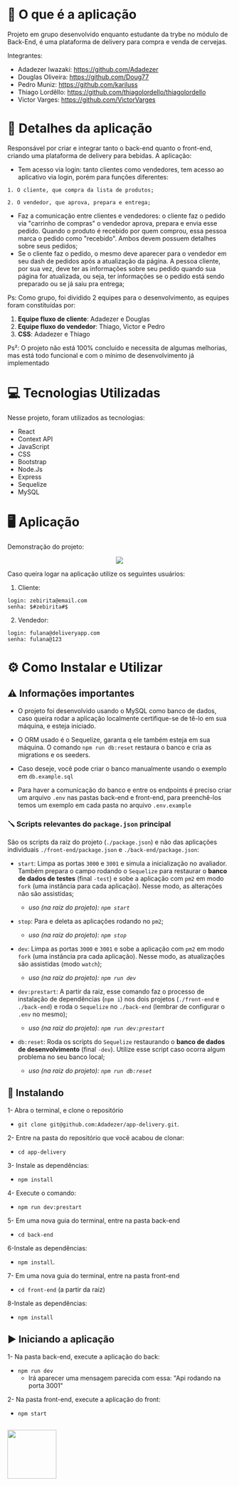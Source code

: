 # 🍺 O que é a aplicação
Projeto em grupo desenvolvido enquanto estudante da trybe no módulo de Back-End, é uma plataforma de delivery para compra e venda de cervejas.

Integrantes:
- Adadezer Iwazaki: https://github.com/Adadezer
- Douglas Oliveira: https://github.com/Doug77
- Pedro Muniz: https://github.com/kariluss
- Thiago Lordêllo: https://github.com/thiagolordello/thiagolordello
- Victor Varges: https://github.com/VictorVarges

# 🍻 Detalhes da aplicação
Responsável por criar e integrar tanto o back-end quanto o front-end, criando uma plataforma de delivery para bebidas. A aplicação:

 -   Tem acesso via login: tanto clientes como vendedores, tem acesso ao aplicativo via login, porém para funções diferentes: 
  
    1. O cliente, que compra da lista de produtos; 
  
    2. O vendedor, que aprova, prepara e entrega;

-   Faz a comunicação entre clientes e vendedores: o cliente faz o pedido via "carrinho de compras" o vendedor aprova, prepara e envia esse pedido. Quando o produto é recebido por quem comprou, essa pessoa marca o pedido como "recebido". Ambos devem possuem detalhes sobre seus pedidos;
-   Se o cliente faz o pedido, o mesmo deve aparecer para o vendedor em seu dash de pedidos após a atualização da página. A pessoa cliente, por sua vez, deve ter as informações sobre seu pedido quando sua página for atualizada, ou seja, ter informações se o pedido está sendo preparado ou se já saiu pra entrega;

Ps: Como grupo, foi dividido 2 equipes para o desenvolvimento, as equipes foram constituídas por:
1. **Equipe fluxo de cliente**: Adadezer e Douglas
2. **Equipe fluxo do vendedor**: Thiago, Victor e Pedro
3. **CSS**: Adadezer e Thiago

Ps²: O projeto não está 100% concluído e necessita de algumas melhorias, mas está todo funcional e com o mínimo de desenvolvimento já implementado

# 💻 Tecnologias Utilizadas
	
Nesse projeto, foram utilizados as tecnologias:

 - React
 - Context API
 - JavaScript
 - CSS
 - Bootstrap
 - Node.Js
 - Express
 - Sequelize
 - MySQL

# 🖥️ Aplicação
	
Demonstração do projeto:
<p align="center">
    <img windth="470" src="assets/readme/simplescreenrecorder-2022-06-24_12.29.08.gif">
</p>

Caso queira logar na aplicação utilize os seguintes usuários:
1. Cliente:
```
login: zebirita@email.com
senha: $#zebirita#$ 
```
2. Vendedor:
```
login: fulana@deliveryapp.com
senha: fulana@123 
```
# ⚙️ Como Instalar e Utilizar

## ⚠️ Informações importantes
 
- O projeto foi desenvolvido usando o MySQL como banco de dados, caso queira rodar a aplicação localmente certifique-se de tê-lo em sua máquina, e esteja iniciado.

- O ORM usado é o Sequelize, garanta q ele também esteja em sua máquina. O comando `npm run db:reset` restaura o banco e cria as migrations e os seeders.

- Caso deseje, você pode criar o banco manualmente usando o exemplo em `db.example.sql` 

- Para haver a comunicação do banco e entre os endpoints é preciso criar um arquivo `.env` nas pastas back-end e front-end, para preenchê-los temos um exemplo em cada pasta no arquivo `.env.example`

### 🪛 Scripts relevantes do  `package.json`  principal

São os scripts da raiz do projeto (`./package.json`) e não das aplicações individuais  `./front-end/package.json`  e  `./back-end/package.json`:

-   `start`: Limpa as portas  `3000`  e  `3001`  e simula a inicialização no avaliador. Também prepara o campo rodando o  `Sequelize`  para restaurar o  **banco de dados de testes**  (final  `-test`) e sobe a aplicação com  `pm2`  em modo  `fork`  (uma instância para cada aplicação). Nesse modo, as alterações não são assistidas;
    
    -   _uso (na raiz do projeto):  `npm start`_
-   `stop`: Para e deleta as aplicações rodando no  `pm2`;
    
    -   _uso (na raiz do projeto):  `npm stop`_
-   `dev`: Limpa as portas  `3000`  e  `3001`  e sobe a aplicação com  `pm2`  em modo  `fork`  (uma instância pra cada aplicação). Nesse modo, as atualizações são assistidas (modo  `watch`);
    
    -   _uso (na raiz do projeto):  `npm run dev`_
-   `dev:prestart`: A partir da raiz, esse comando faz o processo de instalação de dependências (`npm i`) nos dois projetos (`./front-end`  e  `./back-end`) e roda o  `Sequelize`  no  `./back-end`  (lembrar de configurar o  `.env`  no mesmo);
    
    -   _uso (na raiz do projeto):  `npm run dev:prestart`_
-   `db:reset`: Roda os scripts do  `Sequelize`  restaurando o  **banco de dados de desenvolvimento**  (final  `-dev`). Utilize esse script caso ocorra algum problema no seu banco local;
    
    -   _uso (na raiz do projeto):  `npm run db:reset`_

## 🔧 Instalando

1- Abra o terminal, e clone o repositório 
 
 - `git clone git@github.com:Adadezer/app-delivery.git`.

2- Entre na pasta do repositório que você acabou de clonar:
 - `cd app-delivery`

3- Instale as dependências:
 - `npm install`
 
4- Execute o comando:
 - `npm run dev:prestart`
  
5- Em uma nova guia do terminal, entre na pasta back-end
 - `cd back-end`
 
6-Instale as dependências:
 
 - `npm install`.

7- Em uma nova guia do terminal, entre na pasta front-end
 - `cd front-end` (a partir da raiz)
 
8-Instale as dependências:
 
 - `npm install`

## ▶️ Iniciando a aplicação

1- Na pasta back-end, execute a aplicação do back:
 - `npm run dev`
	 - Irá aparecer uma mensagem parecida com essa: "Api rodando na porta 3001"
  
 2- Na pasta front-end, execute a aplicação do front:
 - `npm start` 

##
<span >
  <a href="https://www.linkedin.com/in/adadezer-iwazaki/" target="_blank"><img width="110em" src="https://img.shields.io/badge/linkedin-%230077B5.svg?style=for-the-badge&logo=linkedin&logoColor=white"></a>
</span>
